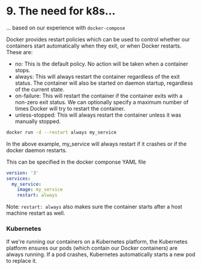 # 9. The need for k8s...
... based on our experience with `docker-compose`

Docker provides restart policies which can be used to control whether our containers start automatically when they exit, or when Docker restarts. These are:
- no: This is the default policy. No action will be taken when a container stops.
- always: This will always restart the container regardless of the exit status. The container will also be started on daemon startup, regardless of the current state.
- on-failure: This will restart the container if the container exits with a non-zero exit status. We can optionally specify a maximum number of times Docker will try to restart the container.
- unless-stopped: This will always restart the container unless it was manually stopped.

```bash
docker run -d --restart always my_service
```
In the above example, my_service will always restart if it crashes or if the docker daemon restarts.

This can be specified in the docker componse YAML file
```yaml
version: '3'
services:
  my_service:
    image: my_service
    restart: always
```

Note: `restart: always` also makes sure the container starts after a host machine restart as well.


### Kubernetes
If we're running our containers on a Kubernetes platform, the Kubernetes platform ensures our pods (which contain our Docker containers) are always running. If a pod crashes, Kubernetes automatically starts a new pod to replace it.

